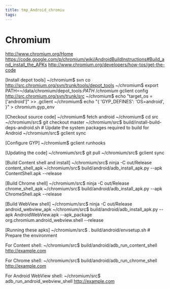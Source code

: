 ```yaml
---
title: tmp_Android_chromiu
tags:
---
```

Chromium
===

http://www.chromium.org/Home
https://code.google.com/p/chromium/wiki/AndroidBuildInstructions#Build_and_install_the_APKs
http://www.chromium.org/developers/how-tos/get-the-code

[Install depot tools]
~/chromium$ svn co http://src.chromium.org/svn/trunk/tools/depot_tools
~/chromium$ export PATH=~/data/chromium/depot_tools:$PATH
~/chromium$ gclient config http://src.chromium.org/svn/trunk/src
~/chromium$ echo "target_os = ['android']" >> .gclient
~/chromium$ echo "{ 'GYP_DEFINES': 'OS=android', }" > chromium.gyp_env

[Checkout source code]
~/chromium$ fetch android
~/chromium$ cd src
~/chromium/src$ git checkout master
~/chromium/src$ build/install-build-deps-android.sh # Update the system packages required to build for Android
~/chromium/src$ gclient sync

[Configure GYP]
~/chromium$ gclient runhooks

[Updating the code]
~/chromium/src$ git pull
~/chromium/src$ gclient sync

[Build Content shell and install]
~/chromium/src$ ninja -C out/Release content_shell_apk
~/chromium/src$ build/android/adb_install_apk.py --apk ContentShell.apk --release

[Build Chrome shell]
~/chromium/src$ ninja -C out/Release chrome_shell_apk
~/chromium/src$ build/android/adb_install_apk.py --apk ChromeShell.apk --release

[Build WebView shell]
~/chromium/src$ ninja -C out/Release android_webview_apk
~/chromium/src$ build/android/adb_install_apk.py --apk AndroidWebView.apk --apk_package org.chromium.android_webview.shell --release

[Running these apks]
~/chromium/src$ . build/android/envsetup.sh  # Prepare the environment

For Content shell:
~/chromium/src$ build/android/adb_run_content_shell  http://example.com

For Chrome shell:
~/chromium/src$ build/android/adb_run_chrome_shell  http://example.com

For Android WebView shell:
~/chromium/src$ adb_run_android_webview_shell http://example.com
